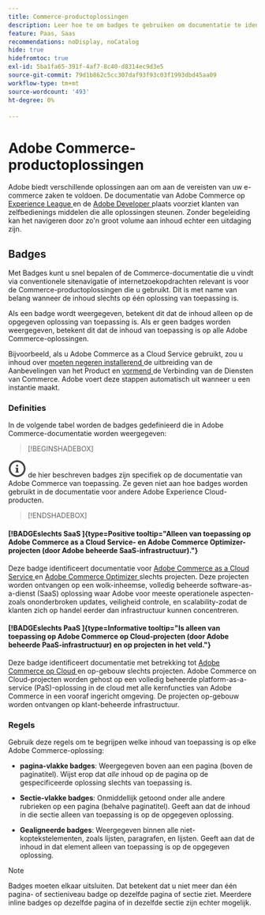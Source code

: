 ```yaml
---
title: Commerce-productoplossingen
description: Leer hoe te om badges te gebruiken om documentatie te identificeren die op verschillende oplossingen van Adobe Commerce (SaaS, PaaS, op-gebouw) van toepassing is.
feature: Paas, Saas
recommendations: noDisplay, noCatalog
hide: true
hidefromtoc: true
exl-id: 5ba1fa65-391f-4af7-8c40-d8314ec9d3e5
source-git-commit: 79d1b862c5cc307daf93f93c03f1993dbd45aa09
workflow-type: tm+mt
source-wordcount: '493'
ht-degree: 0%

---
```


# Adobe Commerce-productoplossingen

Adobe biedt verschillende oplossingen aan om aan de vereisten van uw e-commerce zaken te voldoen. De documentatie van Adobe Commerce op [ Experience League ](https://experienceleague.adobe.com/en/docs/commerce) en de [ Adobe Developer ](https://developer.adobe.com/commerce/docs/) plaats voorziet klanten van zelfbedienings middelen die alle oplossingen steunen. Zonder begeleiding kan het navigeren door zo&#39;n groot volume aan inhoud echter een uitdaging zijn.

## Badges

Met Badges kunt u snel bepalen of de Commerce-documentatie die u vindt via conventionele sitenavigatie of internetzoekopdrachten relevant is voor de Commerce-productoplossingen die u gebruikt. Dit is met name van belang wanneer de inhoud slechts op één oplossing van toepassing is.

Als een badge wordt weergegeven, betekent dit dat de inhoud alleen op de opgegeven oplossing van toepassing is. Als er geen badges worden weergegeven, betekent dit dat de inhoud van toepassing is op alle Adobe Commerce-oplossingen.

Bijvoorbeeld, als u Adobe Commerce as a Cloud Service gebruikt, zou u inhoud over [ moeten negeren installerend ](../product-recommendations/install-configure.md#install-product-recommendations) de uitbreiding van de Aanbevelingen van het Product en [ vormend ](../product-recommendations/install-configure.md#configure-product-recommendations) de Verbinding van de Diensten van Commerce. Adobe voert deze stappen automatisch uit wanneer u een instantie maakt.

### Definities

In de volgende tabel worden de badges gedefinieerd die in Adobe Commerce-documentatie worden weergegeven:

>[!BEGINSHADEBOX]

![ info ](../cloud-service/assets/Smock_InfoOutline_18_N.svg) de hier beschreven badges zijn specifiek op de documentatie van Adobe Commerce van toepassing. Ze geven niet aan hoe badges worden gebruikt in de documentatie voor andere Adobe Experience Cloud-producten.

>[!ENDSHADEBOX]

#### [!BADGE &#x200B; slechts SaaS &#x200B;]{type=Positive tooltip="Alleen van toepassing op Adobe Commerce as a Cloud Service- en Adobe Commerce Optimizer-projecten (door Adobe beheerde SaaS-infrastructuur)."}

Deze badge identificeert documentatie voor [ Adobe Commerce as a Cloud Service ](../cloud-service/overview.md) en [ Adobe Commerce Optimizer ](../optimizer/overview.md) slechts projecten. Deze projecten worden ontvangen op een wolk-inheemse, volledig beheerde software-as-a-dienst (SaaS) oplossing waar Adobe voor meeste operationele aspecten-zoals ononderbroken updates, veiligheid controle, en scalability-zodat de klanten zich op handel eerder dan infrastructuur kunnen concentreren.

#### [!BADGE &#x200B; slechts PaaS &#x200B;]{type=Informative tooltip="Is alleen van toepassing op Adobe Commerce op Cloud-projecten (door Adobe beheerde PaaS-infrastructuur) en op projecten in het veld."}

Deze badge identificeert documentatie met betrekking tot [ Adobe Commerce op Cloud ](https://experienceleague.adobe.com/en/docs/commerce-on-cloud/user-guide/overview) en op-gebouw slechts projecten. Adobe Commerce on Cloud-projecten worden gehost op een volledig beheerde platform-as-a-service (PaS)-oplossing in de cloud met alle kernfuncties van Adobe Commerce in een vooraf ingericht omgeving. De projecten op-gebouw worden ontvangen op klant-beheerde infrastructuur.

### Regels

Gebruik deze regels om te begrijpen welke inhoud van toepassing is op elke Adobe Commerce-oplossing:

- **pagina-vlakke badges**: Weergegeven boven aan een pagina (boven de paginatitel). Wijst erop dat _alle_ inhoud op de pagina op de gespecificeerde oplossing slechts van toepassing is.

- **Sectie-vlakke badges**: Onmiddellijk getoond onder alle andere rubrieken op een pagina (behalve paginatitel). Geeft aan dat de inhoud in die sectie alleen van toepassing is op de opgegeven oplossing.

- **Gealigneerde badges**: Weergegeven binnen alle niet-koptekstelementen, zoals lijsten, paragrafen, en lijsten. Geeft aan dat de inhoud in dat element alleen van toepassing is op de opgegeven oplossing.

>[!NOTE]
>
>Badges moeten elkaar uitsluiten. Dat betekent dat u niet meer dan één pagina- of sectieniveau badge op dezelfde pagina of sectie ziet. Meerdere inline badges op dezelfde pagina of in dezelfde sectie zijn echter mogelijk.
